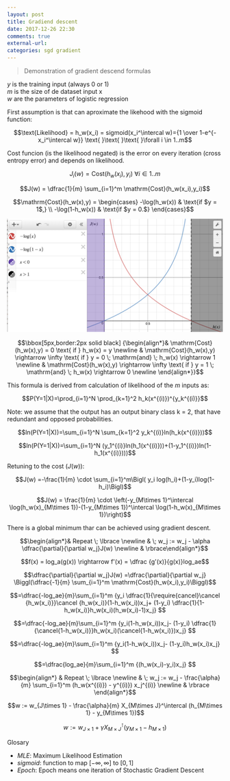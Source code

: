 ```yaml
---
layout: post
title: Gradiend descent
date: 2017-12-26 22:30
comments: true
external-url:
categories: sgd gradient
---
```


> Demonstration of gradient descend formulas

$y$ is the training input (always 0 or 1)  
$m$ is the size of de dataset input x  
$w$ are the parameters of logistic regression  

First assumption is that can aproximate the likehood with the sigmoid function:

$$\text{Likelihood} = h_w(x_i) = sigmoid(x_i^\intercal w)={1 \over 1-e^{-x_i^\intercal w}} \text{ }\text{ }\text{ }\forall i \in 1..m$$ 

Cost funcion (is the likelihood negated) is the error on every iteration (cross entropy error) and depends on likelihood.

$$J_i(w) = \mathrm{Cost}(h_w(x_i),y_i) \text{ }\text{ }\text{ }\forall i \in 1..m$$

$$J(w) = \dfrac{1}{m} \sum_{i=1}^m \mathrm{Cost}(h_w(x_i),y_i)$$

$$\mathrm{Cost}(h_w(x),y) =
\begin{cases}
-\log(h_w(x))  & \text{if $y = 1$,} \\
-\log(1-h_w(x)) & \text{if $y = 0.$}
\end{cases}$$

![graphic of cost](/assets/cost-logit.png)

$$\bbox[5px,border:2px solid black] {\begin{align*}& \mathrm{Cost}(h_w(x),y) = 0 \text{ if } h_w(x) = y \newline & \mathrm{Cost}(h_w(x),y) \rightarrow \infty \text{ if } y = 0 \; \mathrm{and} \; h_w(x) \rightarrow 1 \newline & \mathrm{Cost}(h_w(x),y) \rightarrow \infty \text{ if } y = 1 \; \mathrm{and} \; h_w(x) \rightarrow 0 \newline \end{align*}}$$  

This formula is derived from calculation of likelihood of the $m$ inputs as:

$$P(Y=1|X)=\prod_{i=1}^N \prod_{k=1}^2 h_k(x^{(i)})^{y_k^{(i)}}$$

Note: we assume that the output has an output binary class k = 2, that have redundant and opposed probabilities.

$$ln(P(Y=1|X))=\sum_{i=1}^N \sum_{k=1}^2 y_k^{(i)}ln(h_k(x^{(i)}))$$

$$ln(P(Y=1|X))=\sum_{i=1}^N  (y_1^{(i)}ln(h_1(x^{(i)}))+(1-y_1^{(i)})ln(1-h_1(x^{(i)})))$$

Retuning to the cost ($J(w)$):  

$$J(w) =-\frac{1}{m} \cdot \sum_{i=1}^m\Bigl( y_i log(h_i)+(1-y_i)log(1-h_i)\Bigl)$$  

$$J(w) = \frac{1}{m} \cdot \left(-y_{M\times 1}^\intercal \log(h_w(x)_{M\times 1})-(1-y_{M\times 1})^\intercal \log(1-h_w(x)_{M\times 1})\right)$$  

There is a global minimum thar can be achieved using gradient descent.

$$\begin{align*}& Repeat \; \lbrace \newline & \; w_j := w_j - \alpha \dfrac{\partial}{\partial w_j}J(w) \newline & \rbrace\end{align*}$$

$$f(x) = log_a(g(x)) \rightarrow f'(x) = \dfrac {g'(x)}{g(x)}log_ae$$

$$\dfrac{\partial}{\partial w_j}J(w) =\dfrac{\partial}{\partial w_j} \Biggl(\dfrac{-1}{m} \sum_{i=1}^m \mathrm{Cost}(h_w(x_i),y_i)\Biggl)$$

$$=\dfrac{-log_ae}{m}\sum_{i=1}^m {y_i \dfrac{1}{\require{cancel}\cancel {h_w(x_i)}}\cancel {h_w(x_i)}(1-h_w(x_i))x_j+ (1-y_i) \dfrac{1}{1-h_w(x_i)}h_w(x_i)(h_w(x_i)-1)x_j} $$

$$=\dfrac{-log_ae}{m}\sum_{i=1}^m {y_i(1-h_w(x_i))x_j- (1-y_i) \dfrac{1}{\cancel{1-h_w(x_i)}}h_w(x_i)(\cancel{1-h_w(x_i)})x_j} $$

$$=\dfrac{-log_ae}{m}\sum_{i=1}^m {y_i(1-h_w(x_i))x_j- (1-y_i)h_w(x_i)x_j} $$

$$=\dfrac{log_ae}{m}\sum_{i=1}^m {(h_w(x_i)-y_i)x_j} $$

$$\begin{align*} & Repeat \; \lbrace \newline & \; w_j := w_j - \frac{\alpha}{m} \sum_{i=1}^m (h_w(x^{(i)}) - y^{(i)}) x_j^{(i)} \newline & \rbrace \end{align*}$$

$$w := w_{J\times 1} - \frac{\alpha}{m} X_{M\times J}^\intercal (h_{M\times 1} - y_{M\times 1})$$  

$$w := w_{J\times 1} + \gamma X_{M\times J}^\intercal (y_{M\times 1} - h_{M\times 1})$$  


Glosary  
* *MLE*: Maximum Likelihood Estimation  
* *sigmoid*: function to map $[-\infty,\infty]$ to $[0,1]$  
* *Epoch*: Epoch means one iteration of Stochastic Gradient Descent